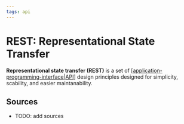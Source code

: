 ```yaml
---
tags: api
---
```


# REST: Representational State Transfer

**Representational state transfer (REST)** is a set of [[application-programming-interface|API]] design principles designed for simplicity, scability, and easier maintanability.

## Sources

- TODO: add sources

[//begin]: # "Autogenerated link references for markdown compatibility"
[application-programming-interface|API]: application-programming-interface "Application Programming Interface (API)"
[//end]: # "Autogenerated link references"
